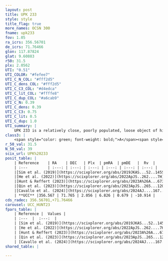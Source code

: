 ```yaml
---
layout: post
title: UPK 233
style: style
title_flag: true
more_names: OCSN 300
fname: upk233
fov: 1.05
ra_icrs: 356.56701
de_icrs: 71.76466
glon: 117.87824
glat: 9.60883
r50: 31.5
plx: 2.0562
UTI: "0.51"
UTI_COLOR: "#fefee7"
UTI_C_N_COL: "#fff2d5"
UTI_C_dens_COL: "#fff2d5"
UTI_C_C3_COL: "#d4edca"
UTI_C_lit_COL: "#ffffe8"
UTI_C_dup_COL: "#a6cab9"
UTI_C_N: 0.39
UTI_C_dens: 0.39
UTI_C_C3: 0.75
UTI_C_lit: 0.5
UTI_C_dup: 1.0
UTI_summary: |
    UPK 233 is a relatively close, poorly populated, loose object of high C3 quality. It is moderately studied in the literature.
class3: |
    <span style="color: green; font-weight: bold;">A</span><span style="color: #FFC300; font-weight: bold;">B</span>
r_50_val: 31.5
N_50_val: 39
scix_url: UPK%20233
posit_table: |
    | Reference    | RA    | DEC   | Plx  | pmRA  | pmDE   |  Rv  |
    | :---         | :---: | :---: | :---: | :---: | :---: | :---: |
    |[Sim et al. (2019)](https://scixplorer.org/abs/2019JKAS...52..145S) | 357.319 | 71.781 | -- | 6.89 | 0.69 | -- |
    |[He et al. (2022)](https://scixplorer.org/abs/2022ApJS..262....7H) | 356.681 | 71.815 | 2.052 | 6.793 | 0.682 | -- |
    |[Hunt & Reffert (2023)](https://scixplorer.org/abs/2023A%26A...673A.114H) | 357.651 | 71.575 | 2.058 | 6.824 | 0.638 | -11.49 |
    |[Qin et al. (2023)](https://scixplorer.org/abs/2023ApJS..265...12Q) | 355.94 | 71.7 | 2.0 | 6.69 | 0.43 | -11.06 |
    |[Cavallo et al. (2024)](https://scixplorer.org/abs/2024AJ....167...12C) | 357.183 | 71.792 | 2.054 | -- | -- | -- |
    | **UCC** |356.567 | 71.765 | 2.056 | 6.826 | 0.679 | -10.914 | 
cds_radec: 356.56701,+71.76466
carousel: UCC_HUNT23
fpars_table: |
    | Reference |  Values |
    | :---  |  :---:  |
    | [Sim et al. (2019)](https://scixplorer.org/abs/2019JKAS...52..145S) | `d_pc=493, log(age)=7.9` |
    | [He et al. (2022)](https://scixplorer.org/abs/2022ApJS..262....7H) | `A0=1.55, logAge=7.6` |
    | [Hunt & Reffert (2023)](https://scixplorer.org/abs/2023A%26A...673A.114H) | `AV50=1.127, diffAV50=1.554, MOD50=8.342, logAge50=7.87` |
    | [Qin et al. (2023)](https://scixplorer.org/abs/2023ApJS..265...12Q) | `E(B-V)=0.34, m-M=9.45, logt=7.8` |
    | [Cavallo et al. (2024)](https://scixplorer.org/abs/2024AJ....167...12C) | `AV50=1.05, dMod50=8.53, logAge50=7.79, [Fe/H]50=0.53` |
shared_table: |
    
---
```

